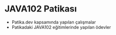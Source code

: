 # JAVA102 Patikası

- Patika.dev kapsamında yapılan çalışmalar
- Patikadaki JAVA102 eğitimlerinde yapılan ödevler
